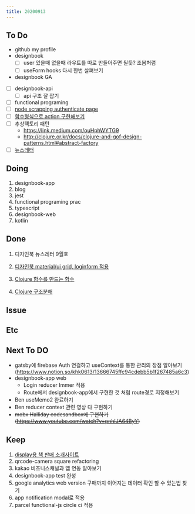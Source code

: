 ```yaml
---
title: 20200913
---
```


## To Do

- github my profile
- designbook
  - [ ] user 있을때 없을때 라우트를 따로 만들어주면 될듯? 초봄처럼
  - [ ] useForm hooks 다시 한번 살펴보기
- designbook GA
- [ ] designbook-api
  - [ ] api 구조 잘 잡기
- [ ] functional programing
- [ ] [node scrapping authenticate page](https://www.youtube.com/watch?v=nfbTyKFy6VU)
- [ ] [함수형식으로 action 구현해보기](https://blog.usejournal.com/writing-better-reducers-with-react-and-typescript-3-4-30697b926ada)
- [ ] 추상팩토리 패턴
  - https://link.medium.com/ouHphWYTG9
  - http://clojure.or.kr/docs/clojure-and-gof-design-patterns.html#abstract-factory
- [ ] [뉴스레터](https://www.notion.so/khk0613/e9439b1652ce44eea6ca693497fc006d)

## Doing

1. designbook-app
2. blog
3. jest
4. functional programing prac
5. typescript
6. designbook-web
7. kotlin

## Done

1. 디자인북 뉴스레터 9월호

2. [디자인북 material/ui grid, loginform 적용](https://www.notion.so/khk0613/material-ui-e128edc9e50f45668c6ee8d38912f6a6)

3. [Clojure 함수를 만드는 함수](https://www.notion.so/khk0613/fc8074c15c2a40139a3daac92d9c838f)

4. [Clojure 구조분해](https://www.notion.so/khk0613/18611de493ab4ba1b4b11cf239eb0dd4)

## Issue

## Etc

## Next To DO

- gatsby에 firebase Auth 연걸하고 useContext를 통한 관리의 장점 알아보기(https://www.notion.so/khk0613/13666745ffc94cdebb5b1f267485a6c3)
- designbook-app web
  - Login reducer Immer 적용
  - Route에서 designbook-app에서 구현한 것 처럼 route경로 지정해보기
- Ben useMemo2 완료하기
- Ben reducer context 관련 영상 다 구현하기
- <strike>mobx Halliday codesandbox에 구현하기 (https://www.youtube.com/watch?v=pnhIJA64ByY)</strike>

## Keep

1. [display용 책 판매 소개사이트](https://www.notion.so/664d830ecbd64cfd92ec8d22efa725fa)
2. qrcode-camera square refactoring
3. kakao 비즈니스채널과 앱 연동 알아보기
4. designbook-app test 완성
5. google analytics web version 구매까지 이어지는 데이터 확인 할 수 있는법 찾기
6. app notification modal로 적용
7. parcel functional-js circle ci 적용
